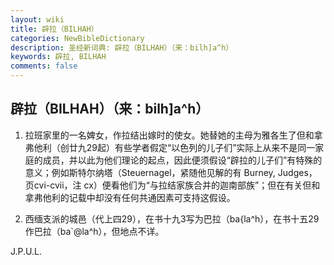 ```yaml
---
layout: wiki
title: 辟拉（BILHAH）
categories: NewBibleDictionary
description: 圣经新词典: 辟拉（BILHAH）（来：bilh]a^h）
keywords: 辟拉, BILHAH
comments: false
---
```


## 辟拉（BILHAH）（来：bilh]a^h）

1. 拉班家里的一名婢女，作拉结出嫁时的使女。她替她的主母为雅各生了但和拿弗他利（创廿九29起）有些学者假定“以色列的儿子们”实际上从来不是同一家庭的成员，并以此为他们理论的起点，因此便须假设“辟拉的儿子们”有特殊的意义；例如斯特尔纳塔（Steuernagel，紧随他见解的有 Burney, Judges，页cvi-cvii，注 cx）便看他们为“与拉结家族合并的迦南部族”；但在有关但和拿弗他利的记载中却没有任何共通因素可支持这假设。

2. 西缅支派的城邑（代上四29），在书十九3写为巴拉（ba{la^h），在书十五29作巴拉（ba`@la^h），但地点不详。

J.P.U.L.






